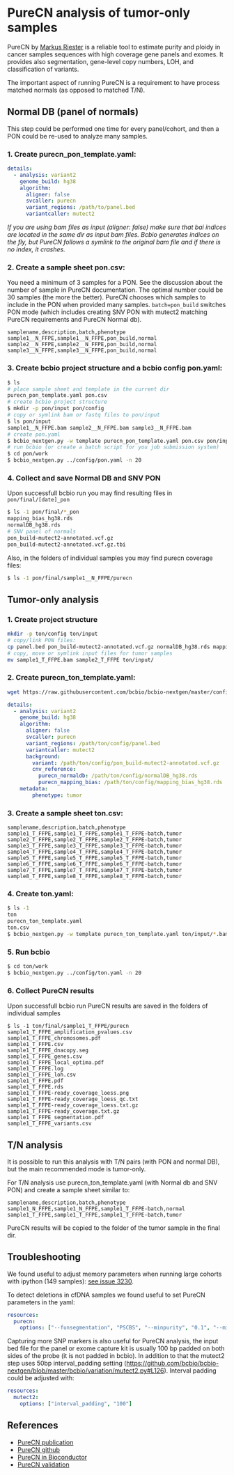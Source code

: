 # PureCN analysis of tumor-only samples

PureCN by [Markus Riester](https://github.com/lima1/) is a reliable tool to estimate
purity and ploidy in cancer samples sequences with high coverage gene panels and exomes.
It provides also segmentation, gene-level copy numbers, LOH, and classification
of variants.

The important aspect of running PureCN is a requirement to have process matched
normals (as opposed to matched T/N).


## Normal DB (panel of normals)
This step could be performed one time for every panel/cohort, and then a PON
could be re-used to analyze many samples.

### 1. Create purecn_pon_template.yaml:
```yaml
details:
  - analysis: variant2
    genome_build: hg38
    algorithm:
      aligner: false
      svcaller: purecn
      variant_regions: /path/to/panel.bed
      variantcaller: mutect2
```

*If you are using bam files as input (aligner: false) make sure that bai indices are located in
the same dir as input bam files. Bcbio generates indices on the fly, but PureCN follows a symlink
to the original bam file and if there is no index, it crashes.*

### 2. Create a sample sheet pon.csv:
You need a minimum of 3 samples for a PON.
See the discussion about the number of sample in PureCN documentation.
The optimal number could be 30 samples (the more the better).
PureCN chooses which samples to include in the PON when provided
many samples. `batch=pon_build` switches PON mode
(which includes creating SNV PON with mutect2 matching PureCN requirements
and PureCN Normal db).

```
samplename,description,batch,phenotype
sample1__N_FFPE,sample1__N_FFPE,pon_build,normal
sample2__N_FFPE,sample2__N_FFPE,pon_build,normal
sample3__N_FFPE,sample3__N_FFPE,pon_build,normal
```

### 3. Create bcbio project structure and a bcbio config pon.yaml:
```bash
$ ls
# place sample sheet and template in the current dir
purecn_pon_template.yaml pon.csv
# create bcbio project structure
$ mkdir -p pon/input pon/config
# copy or symlink bam or fastq files to pon/input
$ ls pon/input
sample1__N_FFPE.bam sample2__N_FFPE.bam sample3__N_FFPE.bam
# create pon.yaml
$ bcbio_nextgen.py -w template purecn_pon_template.yaml pon.csv pon/input/*.bam
# run bcbio (or create a batch script for you job submission system)
$ cd pon/work
$ bcbio_nextgen.py ../config/pon.yaml -n 20
```

### 4. Collect and save Normal DB and SNV PON
Upon successfull bcbio run you may find resulting files in  `pon/final/[date]_pon`
```bash
$ ls -1 pon/final/*_pon
mapping_bias_hg38.rds
normalDB_hg38.rds
# SNV panel of normals
pon_build-mutect2-annotated.vcf.gz
pon_build-mutect2-annotated.vcf.gz.tbi
```

Also, in the folders of individual samples you may find purecn coverage files:
```bash
$ ls -1 pon/final/sample1__N_FFPE/purecn
```

## Tumor-only analysis

### 1. Create project structure
```bash
mkdir -p ton/config ton/input
# copy/link PON files:
cp panel.bed pon_build-mutect2-annotated.vcf.gz normalDB_hg38.rds mapping_bias_hg38.rds ton/config
# copy, move or symlink input files for tumor samples
mv sample1_T_FFPE.bam sample2_T_FFPE ton/input/
```

### 2. Create purecn_ton_template.yaml:
```bash
wget https://raw.githubusercontent.com/bcbio/bcbio-nextgen/master/config/templates/purecn_ton.yaml
```

```yaml
details:
  - analysis: variant2
    genome_build: hg38
    algorithm:
      aligner: false
      svcaller: purecn
      variant_regions: /path/ton/config/panel.bed
      variantcaller: mutect2
      background:
        variant: /path/ton/config/pon_build-mutect2-annotated.vcf.gz
        cnv_reference:
          purecn_normaldb: /path/ton/config/normalDB_hg38.rds
          purecn_mapping_bias: /path/ton/config/mapping_bias_hg38.rds
    metadata:
        phenotype: tumor
```

### 3. Create a sample sheet ton.csv:
```
samplename,description,batch,phenotype
sample1_T_FFPE,sample1_T_FFPE,sample1_T_FFPE-batch,tumor
sample2_T_FFPE,sample2_T_FFPE,sample2_T_FFPE-batch,tumor
sample3_T_FFPE,sample3_T_FFPE,sample3_T_FFPE-batch,tumor
sample4_T_FFPE,sample4_T_FFPE,sample4_T_FFPE-batch,tumor
sample5_T_FFPE,sample5_T_FFPE,sample5_T_FFPE-batch,tumor
sample6_T_FFPE,sample6_T_FFPE,sample6_T_FFPE-batch,tumor
sample7_T_FFPE,sample7_T_FFPE,sample7_T_FFPE-batch,tumor
sample8_T_FFPE,sample8_T_FFPE,sample8_T_FFPE-batch,tumor
```

### 4. Create ton.yaml:
```bash
$ ls -1
ton
purecn_ton_template.yaml
ton.csv
$ bcbio_nextgen.py -w template purecn_ton_template.yaml ton/input/*.bam
```

### 5. Run bcbio
```bash
$ cd ton/work
$ bcbio_nextgen.py ../config/ton.yaml -n 20
```

### 6. Collect PureCN results
Upon successfull bcbio run PureCN results are saved in the folders of individual
samples
```
$ ls -1 ton/final/sample1_T_FFPE/purecn
sample1_T_FFPE_amplification_pvalues.csv
sample1_T_FFPE_chromosomes.pdf
sample1_T_FFPE.csv
sample1_T_FFPE_dnacopy.seg
sample1_T_FFPE_genes.csv
sample1_T_FFPE_local_optima.pdf
sample1_T_FFPE.log
sample1_T_FFPE_loh.csv
sample1_T_FFPE.pdf
sample1_T_FFPE.rds
sample1_T_FFPE-ready_coverage_loess.png
sample1_T_FFPE-ready_coverage_loess_qc.txt
sample1_T_FFPE-ready_coverage_loess.txt.gz
sample1_T_FFPE-ready_coverage.txt.gz
sample1_T_FFPE_segmentation.pdf
sample1_T_FFPE_variants.csv
```

## T/N analysis

It is possible to run this analysis with T/N pairs (with PON and normal DB),
but the main recommended mode is tumor-only.

For T/N analysis use purecn_ton_template.yaml (with Normal db and SNV PON)
and create a sample sheet similar to:
```
samplename,description,batch,phenotype
sample1_N_FFPE,sample1_N_FFPE,sample1_T_FFPE-batch,normal
sample1_T_FFPE,sample1_T_FFPE,sample1_T_FFPE-batch,tumor
```

PureCN results will be copied to the folder of the tumor sample in the final dir.

## Troubleshooting

We found useful to adjust memory parameters when running large cohorts with ipython (149 samples): [see issue 3230](https://github.com/bcbio/bcbio-nextgen/issues/3230).

To detect deletions in cfDNA samples we found useful to set PureCN parameters in the yaml:
```yaml
resources:
  purecn:
    options: ["--funsegmentation", "PSCBS", "--minpurity", "0.1", "--minaf", "0.01", "--error", "0.0005"]
```

Capturing more SNP markers is also useful for PureCN analysis, the input bed file for the panel or exome capture kit
is usually 100 bp padded on both sides of the probe (it is not padded in bcbio). In addition to that the mutect2
step uses 50bp interval_padding setting (https://github.com/bcbio/bcbio-nextgen/blob/master/bcbio/variation/mutect2.py#L126).
Interval padding could be adjusted with:

```yaml
resources:
  mutect2:
    options: ["interval_padding", "100"]
```

## References

- [PureCN publication](https://scfbm.biomedcentral.com/articles/10.1186/s13029-016-0060-z)
- [PureCN github](https://github.com/lima1/PureCN)
- [PureCN in Bioconductor](https://bioconductor.org/packages/release/bioc/html/PureCN.html)
- [PureCN validation](https://ascopubs.org/doi/full/10.1200/CCI.19.00130)
